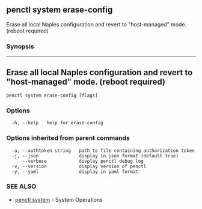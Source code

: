 ## penctl system erase-config

Erase all local Naples configuration and revert to "host-managed" mode. (reboot required)

### Synopsis



---------------------------------------------------------------------------------------------
 Erase all local Naples configuration and revert to "host-managed" mode. (reboot required) 
---------------------------------------------------------------------------------------------


```
penctl system erase-config [flags]
```

### Options

```
  -h, --help   help for erase-config
```

### Options inherited from parent commands

```
  -a, --authtoken string   path to file containing authorization token
  -j, --json               display in json format (default true)
      --verbose            display penctl debug log
  -v, --version            display version of penctl
  -y, --yaml               display in yaml format
```

### SEE ALSO
* [penctl system](penctl_system.md)	 - System Operations

